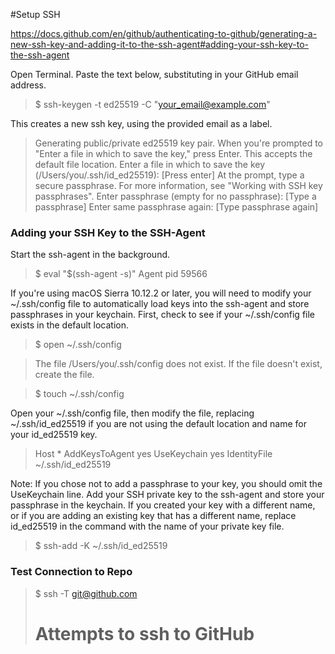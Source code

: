 #Setup SSH


https://docs.github.com/en/github/authenticating-to-github/generating-a-new-ssh-key-and-adding-it-to-the-ssh-agent#adding-your-ssh-key-to-the-ssh-agent

Open Terminal.
Paste the text below, substituting in your GitHub email address.
>$ ssh-keygen -t ed25519 -C "your_email@example.com"

This creates a new ssh key, using the provided email as a label.
> Generating public/private ed25519 key pair.
When you're prompted to "Enter a file in which to save the key," press Enter. This accepts the default file location.
> Enter a file in which to save the key (/Users/you/.ssh/id_ed25519): [Press enter]
At the prompt, type a secure passphrase. For more information, see "Working with SSH key passphrases".
> Enter passphrase (empty for no passphrase): [Type a passphrase]
> Enter same passphrase again: [Type passphrase again]

### Adding your SSH Key to the SSH-Agent

Start the ssh-agent in the background.
>$ eval "$(ssh-agent -s)"
> Agent pid 59566

If you're using macOS Sierra 10.12.2 or later, you will need to modify your ~/.ssh/config file to automatically load keys into the ssh-agent and store passphrases in your keychain.
First, check to see if your ~/.ssh/config file exists in the default location.

>$ open ~/.ssh/config

> The file /Users/you/.ssh/config does not exist.
If the file doesn't exist, create the file.

>$ touch ~/.ssh/config

Open your ~/.ssh/config file, then modify the file, replacing ~/.ssh/id_ed25519 if you are not using the default location and name for your id_ed25519 key.

>Host *
  AddKeysToAgent yes
  UseKeychain yes
  IdentityFile ~/.ssh/id_ed25519

Note: If you chose not to add a passphrase to your key, you should omit the UseKeychain line.
Add your SSH private key to the ssh-agent and store your passphrase in the keychain. If you created your key with a different name, or if you are adding an existing key that has a different name, replace id_ed25519 in the command with the name of your private key file.

>$ ssh-add -K ~/.ssh/id_ed25519

### Test Connection to Repo
>$ ssh -T git@github.com
># Attempts to ssh to GitHub
